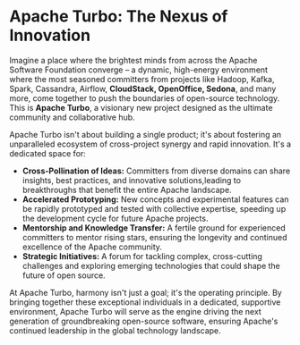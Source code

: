 # Apache Turbo: The Nexus of Innovation

Imagine a place where the brightest minds from across the Apache Software Foundation converge – a dynamic,
high-energy environment where the most seasoned committers from projects like Hadoop, Kafka, Spark, Cassandra,
Airflow, **CloudStack, OpenOffice, Sedona**, and many more, come together to push the boundaries of open-source technology.
This is **Apache Turbo**, a visionary new project designed as the ultimate community and collaborative hub.

Apache Turbo isn't about building a single product; it's about fostering an unparalleled ecosystem of cross-project synergy and rapid innovation. It's a dedicated space for:

* **Cross-Pollination of Ideas:** Committers from diverse domains can share insights, best practices, and innovative solutions,leading to breakthroughs that benefit the entire Apache landscape.
* **Accelerated Prototyping:** New concepts and experimental features can be rapidly prototyped and tested with collective expertise, speeding up the development cycle for future Apache projects.
* **Mentorship and Knowledge Transfer:** A fertile ground for experienced committers to mentor rising stars, ensuring the longevity and continued excellence of the Apache community.
* **Strategic Initiatives:** A forum for tackling complex, cross-cutting challenges and exploring emerging technologies that could shape the future of open source.

At Apache Turbo, harmony isn't just a goal; it's the operating principle. By bringing together these exceptional individuals in a dedicated, supportive environment, Apache Turbo will serve as the engine driving the next generation of groundbreaking open-source software, ensuring Apache's continued leadership in the global technology landscape.
